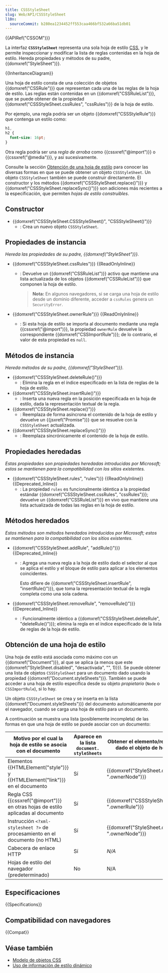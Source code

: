 ```yaml
---
title: CSSStyleSheet
slug: Web/API/CSSStyleSheet
l10n:
  sourceCommit: b280ea1234452ff553caa466bf532a66ba51db01
---
```


{{APIRef("CSSOM")}}

La interfaz **`CSSStyleSheet`** representa una sola hoja de estilo [CSS](/es/docs/Web/CSS), y le permite inspeccionar y modificar la lista de reglas contenidas en la hoja de estilo. Hereda propiedades y métodos de su padre, {{domxref("StyleSheet")}}.

{{InheritanceDiagram}}

Una hoja de estilo consta de una colección de objetos {{domxref("CSSRule")}} que representan cada una de las reglas de la hoja de estilo. Las reglas están contenidas en un {{domxref("CSSRuleList")}}, que se puede obtener de la propiedad {{domxref("CSSStyleSheet.cssRules", "cssRules")}} de la hoja de estilo.

Por ejemplo, una regla podría ser un objeto {{domxref("CSSStyleRule")}} que contenga un estilo como:

```css
h1,
h2 {
  font-size: 16pt;
}
```

Otra regla podría ser una _regla de arroba_ como {{cssxref("@import")}} o {{cssxref("@media")}}, y así sucesivamente.

Consulte la sección [Obtención de una hoja de estilo](#obtención_de_una_hoja_de_estilo) para conocer las diversas formas en que se puede obtener un objeto `CSSStyleSheet`. Un objeto `CSSStyleSheet` también se puede construir directamente. El constructor y los métodos {{domxref("CSSStyleSheet.replace()")}} y {{domxref("CSSStyleSheet.replaceSync()")}} son adiciones más recientes a la especificación, que permiten _hojas de estilo construibles_.

## Constructor

- {{domxref("CSSStyleSheet.CSSStyleSheet()", "CSSStyleSheet()")}}
  - : Crea un nuevo objeto `CSSStyleSheet`.

## Propiedades de instancia

_Hereda las propiedades de su padre, {{domxref("StyleSheet")}}._

- {{domxref("CSSStyleSheet.cssRules")}} {{ReadOnlyInline}}

  - : Devuelve un {{domxref("CSSRuleList")}} activo que mantiene una lista actualizada de los objetos {{domxref("CSSRuleList")}} que componen la hoja de estilo.

    > **Nota:** En algunos navegadores, si se carga una hoja de estilo desde un dominio diferente, acceder a `cssRules` genera un `SecurityError`.

- {{domxref("CSSStyleSheet.ownerRule")}} {{ReadOnlyInline}}
  - : Si esta hoja de estilo se importa al documento mediante una regla {{cssxref("@import")}}, la propiedad `ownerRule` devuelve la correspondiente {{domxref("CSSImportRule")}}; de lo contrario, el valor de esta propiedad es `null`.

## Métodos de instancia

_Hereda métodos de su padre, {{domxref("StyleSheet")}}._

- {{domxref("CSSStyleSheet.deleteRule()")}}
  - : Elimina la regla en el índice especificado en la lista de reglas de la hoja de estilo.
- {{domxref("CSSStyleSheet.insertRule()")}}
  - : Inserta una nueva regla en la posición especificada en la hoja de estilo, dada la representación textual de la regla.
- {{domxref("CSSStyleSheet.replace()")}}
  - : Reemplaza de forma asíncrona el contenido de la hoja de estilo y devuelve un {{jsxref("Promise")}} que se resuelve con la `CSSStyleSheet` actualizada.
- {{domxref("CSSStyleSheet.replaceSync()")}}
  - : Reemplaza sincrónicamente el contenido de la hoja de estilo.

## Propiedades heredadas

_Estas propiedades son propiedades heredadas introducidas por Microsoft; estos se mantienen para la compatibilidad con los sitios existentes._

- {{domxref("CSSStyleSheet.rules", "rules")}} {{ReadOnlyInline}} {{Deprecated_Inline}}
  - : La propiedad `rules` es funcionalmente idéntica a la propiedad estándar {{domxref("CSSStyleSheet.cssRules", "cssRules")}}; devuelve un {{domxref("CSSRuleList")}} en vivo que mantiene una lista actualizada de todas las reglas en la hoja de estilo.

## Métodos heredados

_Estos métodos son métodos heredados introducidos por Microsoft; estos se mantienen para la compatibilidad con los sitios existentes._

- {{domxref("CSSStyleSheet.addRule", "addRule()")}} {{Deprecated_Inline}}

  - : Agrega una nueva regla a la hoja de estilo dado el selector al que se aplica el estilo y el bloque de estilo para aplicar a los elementos coincidentes.

    Esto difiere de {{domxref("CSSStyleSheet.insertRule", "insertRule()")}}, que toma la representación textual de la regla completa como una sola cadena.

- {{domxref("CSSStyleSheet.removeRule", "removeRule()")}} {{Deprecated_Inline}}
  - : Funcionalmente idéntico a {{domxref("CSSStyleSheet.deleteRule", "deleteRule()")}}; elimina la regla en el índice especificado de la lista de reglas de la hoja de estilo.

## Obtención de una hoja de estilo

Una hoja de estilo está asociada como máximo con un {{domxref("Document")}}, al que se aplica (a menos que este {{domxref("StyleSheet.disabled", "desactivada", "", 1)}}). Se puede obtener una lista de objetos `CSSStyleSheet` para un documento dado usando la propiedad {{domxref("Document.styleSheets")}}. También se puede acceder a una hoja de estilo específica desde su objeto _propietario_ (`Node` o `CSSImportRule`), si lo hay.

Un objeto `CSSStyleSheet` se crea y se inserta en la lista {{domxref("Document.styleSheets")}} del documento automáticamente por el navegador, cuando se carga una hoja de estilo para un documento.

A continuación se muestra una lista (posiblemente incompleta) de las formas en que una hoja de estilo se puede asociar con un documento:

<table class="no-markdown">
  <thead>
    <tr>
      <th scope="col">
        Motivo por el cual la hoja de estilo se asocia con el documento
      </th>
      <th scope="col">
        Aparece en la lista <code>document.<br />styleSheets</code>
      </th>
      <th scope="col">
        Obtener el elemento/regla propietario dado el objeto de hoja de estilo
      </th>
      <th scope="col">La interfaz para el objeto propietario.</th>
      <th scope="col">Obtención del objeto CSSStyleSheet del propietario</th>
    </tr>
  </thead>
  <tbody>
    <tr>
      <td>
        Elementos {{HTMLElement("style")}} y {{HTMLElement("link")}}
        en el documento
      </td>
      <td>Sí</td>
      <td>{{domxref("StyleSheet.ownerNode", ".ownerNode")}}</td>
      <td>
        {{domxref("HTMLLinkElement")}},<br />{{domxref("HTMLStyleElement")}},<br />o
        {{domxref("SVGStyleElement")}}
      </td>
      <td>
        {{domxref("HTMLLinkElement.sheet")}},<br />{{domxref("HTMLStyleElement.sheet")}},<br />o
        {{domxref("SVGStyleElement.sheet")}}
      </td>
    </tr>
    <tr>
      <td>
        Regla CSS {{cssxref("@import")}} en otras hojas de estilo aplicadas al documento
      </td>
      <td>Sí</td>
      <td>
        {{domxref("CSSStyleSheet.ownerRule", ".ownerRule")}}
      </td>
      <td>{{domxref("CSSImportRule")}}</td>
      <td>
        {{domxref("CSSImportRule.styleSheet", ".styleSheet")}}
      </td>
    </tr>
    <tr>
      <td>
        Instrucción <code>&#x3C;?xml-stylesheet ?></code> de procesamiento en
        el documento (no HTML)
      </td>
      <td>Sí</td>
      <td>{{domxref("StyleSheet.ownerNode", ".ownerNode")}}</td>
      <td>{{domxref("ProcessingInstruction")}}</td>
      <td>
        {{domxref("ProcessingInstruction.sheet", ".sheet")}}
      </td>
    </tr>
    <tr>
      <td>Cabecera de enlace HTTP</td>
      <td>Sí</td>
      <td><em>N/A</em></td>
      <td>N/A</td>
      <td>N/A</td>
    </tr>
    <tr>
      <td>Hojas de estilo del navegador (predeterminado)</td>
      <td>No</td>
      <td>N/A</td>
      <td>N/A</td>
      <td>N/A</td>
    </tr>
  </tbody>
</table>

## Especificaciones

{{Specifications}}

## Compatibilidad con navegadores

{{Compat}}

## Véase también

- [Modelo de objetos CSS](/es/docs/Web/API/CSS_Object_Model)
- [Uso de información de estilo dinámico](/es/docs/Web/API/CSS_Object_Model/Using_dynamic_styling_information)
